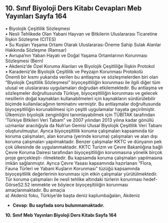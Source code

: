 ## 10. Sınıf Biyoloji Ders Kitabı Cevapları Meb Yayınları Sayfa 164

• Biyolojik Çeşitlilik Sözleşmesi  
 • Nesli Tehlikede Olan Yabani Hayvan ve Bitkilerin Uluslararası Ticaretine İlişkin Sözleşme (CITES)  
 • Su Kuşları Yaşama Ortamı Olarak Uluslararası Öneme Sahip Sulak Alanlar Hakkında Sözleşme (Ramsar)  
 • Avrupa’nın Yaban Hayatı ve Doğal Yaşama Ortamlarının Korunması Sözleşmesi (Bern)  
 • Akdeniz’de Özel Koruma Alanları ve Biyolojik Çeşitliliğe İlişkin Protokol  
 • Karadeniz’de Biyolojik Çeşitlilik ve Peyzajın Korunması Protokolü  
 Önemli bir kısmı yukarıda verilen bu antlaşma ve sözleşmelerden biri olan “Biyolojik Çeşitlilik Sözleşmesi” biyoçeşitliliğin korunması ile ilgili diğer tüm ulusal ve uluslararası uygulamaları doğrudan etkilemektedir. Bu antlaşma ve sözleşmeler doğrultusunda Türkiye, biyoçeşitliliğin korunması ve gelecek nesillerin doğal kaynakları kullanabilmeleri için kaynakların sürdürülebilir biçimde kullanılacağının teminatını vermiştir. Bu antlaşmalar doğrultusunda biyoçeşitliliğin korunabilmesi için çeşitli uygulamalar hayata geçirilmiştir. Ülkemizin biyolojik zenginliğini tanımlayabilmek için TÜBİTAK tarafından ‘Türkiye Bitkileri Veri Tabam” ve 2007 yılından 2013 yılına kadar gönüllü uzmanlar aracılığıyla da Nuh’un Gemisi Ulusal Biyolojik Çeşitlilik Veri Tabanı oluşturulmuştur. Ayrıca biyoçeşitlilik koruma çalışmaları kapsamında tür koruma çalışmaları, alan koruma (yerinde koruma) çalışmaları ve alan dışı koruma çalışmaları yapılmaktadır. Benzer çalışmalar KKTC ve dünyanın pek çok ülkesinde de uygulanmaktadır. KKTC Turizm ve Çevre Bakanlığına bağlı Çevre Koruma Dairesi tarafından biyoçeşitliliğin korunmasına yönelik birçok proje gerçekleşti- rilmektedir. Bu kapsamda koruma çalışmaları yapılmasına imkân sağlanmıştır. Ayrıca Çevre Yasası kapsamında hazırlanan “Flora, Fauna Türleri ve Yabani Kuşların Korunması” tüzüğü kapsamında biyoçeşitlilik değerlerinin korunması için etkin çalışmalar yürütülmektedir.  
 Tür koruma çalışmaları ile nesli tehlike altındaki türlerin korunması hedef- GörseS2.52 ienmekte ve böyiece biyoçeşitiiiiğin korunması amaçlanmaktadır. Bu amaçia  
 a) Akdeniz foku, Türkiye’de başta deniz kaplumbağaları, Akdeniz

* **Cevap**: **Bu sayfada soru bulunmamaktadır.**

**10. Sınıf Meb Yayınları Biyoloji Ders Kitabı Sayfa 164**